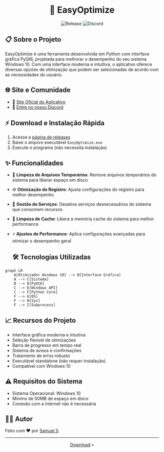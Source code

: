 <h1 align="center">
  🚀 EasyOptimize
</h1>

<p align="center">
  <img src="https://img.shields.io/github/v/release/samuelbr38/Otimizador-Windows-10" alt="Release"> 
  <img src="https://img.shields.io/https://discord.gg/FfSAEsyfvs" alt="Discord">
</p>

## 📋 Sobre o Projeto

EasyOptimize é uma ferramenta desenvolvida em Python com interface gráfica PyQt6, projetada para melhorar o desempenho do seu sistema Windows 10. Com uma interface moderna e intuitiva, o aplicativo oferece diversas opções de otimização que podem ser selecionadas de acordo com as necessidades do usuário.

## 🌐 Site e Comunidade

- 🔗 [Site Oficial do Aplicativo](https://easyoptimize.netlify.app)
- 💬 [Entre no nosso Discord](https://discord.gg/FfSAEsyfvs)

## ⚡ Download e Instalação Rápida

1. Acesse a [página de releases](https://github.com/samuelbr38/Otimizador-Windows-10/releases/tag/Download)
2. Baixe o arquivo executável `EasyOptimize.exe`
3. Execute o programa (não necessita instalação)

## ✨ Funcionalidades

- 🧹 **Limpeza de Arquivos Temporários**: Remove arquivos temporários do sistema para liberar espaço em disco
- ⚙️ **Otimização do Registro**: Ajusta configurações do registro para melhor desempenho
- 🔄 **Gestão de Serviços**: Desativa serviços desnecessários do sistema que consomem recursos
- 💾 **Limpeza de Cache**: Libera a memória cache do sistema para melhor performance
- ⚡ **Ajustes de Performance**: Aplica configurações avançadas para otimizar o desempenho geral

  ## 🛠️ Tecnologias Utilizadas

```mermaid
graph LR
    A[Otimizador Windows 10] --> B[Interface Gráfica]
    A --> C[Sistema]
    B --> D[PyQt6]
    C --> E[Windows API]
    C --> F[Python Core]
    F --> G[OS]
    F --> H[Sys]
    F --> I[Subprocess]
```


## 📈 Recursos do Projeto

- Interface gráfica moderna e intuitiva
- Seleção flexível de otimizações
- Barra de progresso em tempo real
- Sistema de avisos e confirmações
- Tratamento de erros robusto
- Executável standalone (não requer instalação)
- Compatível com Windows 10

## ⚠️ Requisitos do Sistema

- Sistema Operacional: Windows 10
- Mínimo de 50MB de espaço em disco
- Conexão com a internet não é necessária

## 👨‍💻 Autor

Feito com ❤️ por [Samuel S](https://github.com/samuelbr38)

---

<p align="center">
  <a href="https://github.com/samuelbr38/Otimizador-Windows-10/releases/tag/Download">Download</a> •
</p>
